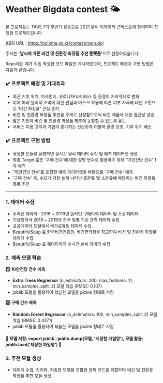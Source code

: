 # Weather Bigdata contest 🌤


본 프로젝트는 TAVE 7기 후반기 활동으로 2021 날씨 빅데이터 콘테스트에 참여하며 진행한 프로젝트입니다.

(대회 URL : https://bd.kma.go.kr/contest/main.do)

주제는 <b>'날씨에 따른 비건 및 친환경 화장품 추천 플랫폼'</b>으로 선정하였습니다.

Repo에는 제가 직접 작성한 코드 파일만 게시하였으며, 프로젝트 배경과 구현 방법은 다음과 같습니다.


### :heavy_check_mark: 프로젝트 배경 및 기대효과
- 최근 기후 위기, 미세먼지, 코로나19 바이러스 등 환경이 지속적으로 변화
- 이에 따라 윤리적 소비에 대한 관심과 마스크 착용에 따른 피부 자극에 대한 고민으로 '비건 화장품' 관심 증가
- 비건 및 친환경 화장품 추천을 주제로 선정함으로써 비건 제품에 대한 접근성 상승
- 많은 기업이 비건 및 친환경 화장품 제조에 동참할 수 있도록 유도
- 서비스 이용 고객과 기업이 증가하는 선순환과 더불어 환경 보호, 기후 위기 해소

### :heavy_check_mark: 프로젝트 구현 방법
- 생성한 모듈을 실행하면 실시간 날씨 데이터 수집 및 예측 데이터셋 생성
- 최종 Target 값인 '구매 건수'에 대한 설명 변수로 활용하기 위해 '10만건당 건수' 1차 예측
- '10만건당 건수'를 포함한 예측 데이터셋을 바탕으로 '구매 건수' 예측
- '구매 건수' 즉, 수요가 가장 높게 나타난 중분류 및 소분류에 해당하는 비건 화장품 목록 추천


--------------------


### 1. 데이터 수집
- 주어진 데이터 : 2018 ~ 2019년 온라인 구매이력 데이터 및 소셜 데이터
- 기상청에서 2018 ~ 2019년 전국 일별 기상 관측 데이터 수집
- 공공데이터 포털에서 국가공휴일 데이터 수집
- BeautifulSoup 로 한국비건인증원, 비건편의점을 참고하여 비건 및 친환경 화장품 데이터 수집
- BeautifulSoup 로 웨더아이의 실시간 날씨 데이터 수집

### 2. 예측 모델 학습
<b>:one: 10만건당 건수 예측</b>
- <b>Extra Trees Regressor</b> (n_estimators: 200, max_features: 11, min_samples_split: 2) 모델 학습 (RMSE: 0.107)
- joblib 모듈을 활용하여 학습한 모델을 pickle 형태로 저장

<b>:two: 구매 건수 예측</b>
- <b>Random Forest Regressor</b> (n_estimators: 100, min_samples_split: 2) 모델 학습 (RMSE: 0.4371)
- joblib 모듈을 활용하여 학습한 모델을 pickle 형태로 저장

#### :star2: 모델 저장: import joblib ; joblib.dump(모델, '저장할 파일명'), 모델 활용: joblib.load('저장한 파일명') :star2:

### 3. 추천 모듈 생성
- 데이터 수집, 전처리, 저장한 모델을 포함한 전체 코드를 취합하여 비건 및 친환경 화장품 추천 모듈 생성

